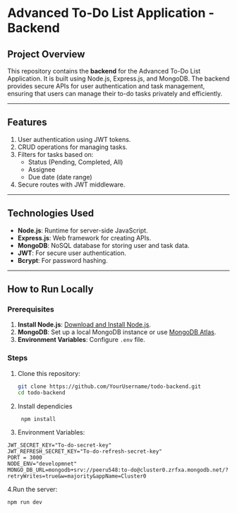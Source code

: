 # **Advanced To-Do List Application - Backend**

## **Project Overview**

This repository contains the **backend** for the Advanced To-Do List Application. It is built using Node.js, Express.js, and MongoDB. The backend provides secure APIs for user authentication and task management, ensuring that users can manage their to-do tasks privately and efficiently.

---

## **Features**

1. User authentication using JWT tokens.
2. CRUD operations for managing tasks.
3. Filters for tasks based on:
   - Status (Pending, Completed, All)
   - Assignee
   - Due date (date range)
4. Secure routes with JWT middleware.

---

## **Technologies Used**

- **Node.js**: Runtime for server-side JavaScript.
- **Express.js**: Web framework for creating APIs.
- **MongoDB**: NoSQL database for storing user and task data.
- **JWT**: For secure user authentication.
- **Bcrypt**: For password hashing.

---

## **How to Run Locally**

### **Prerequisites**
1. **Install Node.js**: [Download and Install Node.js](https://nodejs.org/).
2. **MongoDB**: Set up a local MongoDB instance or use [MongoDB Atlas](https://www.mongodb.com/cloud/atlas).
3. **Environment Variables**: Configure `.env` file.

### **Steps**
1. Clone this repository:
   ```bash
   git clone https://github.com/YourUsername/todo-backend.git
   cd todo-backend

   
2. Install dependicies
   ```
    npm install
   ```

3. Environment Variables:
```
JWT_SECRET_KEY="To-do-secret-key"
JWT_REFRESH_SECRET_KEY="To-do-refresh-secret-key"
PORT = 3000
NODE_ENV="developmnet"
MONGO_DB_URL=mongodb+srv://peeru548:to-do@cluster0.zrfxa.mongodb.net/?retryWrites=true&w=majority&appName=Cluster0
```
4.Run the server:
```
npm run dev
```
